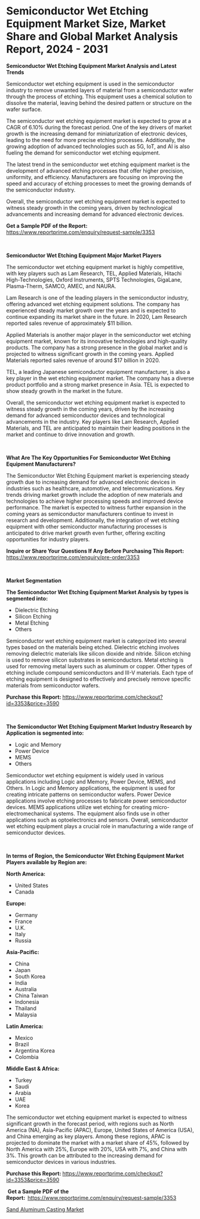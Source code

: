 <p><h1>Semiconductor Wet Etching Equipment Market Size, Market Share and Global Market Analysis Report, 2024 - 2031</h1></p><p><strong>Semiconductor Wet Etching Equipment Market Analysis and Latest Trends</strong></p>
<p><p>Semiconductor wet etching equipment is used in the semiconductor industry to remove unwanted layers of material from a semiconductor wafer through the process of etching. This equipment uses a chemical solution to dissolve the material, leaving behind the desired pattern or structure on the wafer surface.</p><p>The semiconductor wet etching equipment market is expected to grow at a CAGR of 6.10% during the forecast period. One of the key drivers of market growth is the increasing demand for miniaturization of electronic devices, leading to the need for more precise etching processes. Additionally, the growing adoption of advanced technologies such as 5G, IoT, and AI is also fueling the demand for semiconductor wet etching equipment.</p><p>The latest trend in the semiconductor wet etching equipment market is the development of advanced etching processes that offer higher precision, uniformity, and efficiency. Manufacturers are focusing on improving the speed and accuracy of etching processes to meet the growing demands of the semiconductor industry.</p><p>Overall, the semiconductor wet etching equipment market is expected to witness steady growth in the coming years, driven by technological advancements and increasing demand for advanced electronic devices.</p></p>
<p><strong>Get a Sample PDF of the Report:&nbsp;</strong> <a href="https://www.reportprime.com/enquiry/request-sample/3353">https://www.reportprime.com/enquiry/request-sample/3353</a></p>
<p>&nbsp;</p>
<p><strong>Semiconductor Wet Etching Equipment Major Market Players</strong></p>
<p><p>The semiconductor wet etching equipment market is highly competitive, with key players such as Lam Research, TEL, Applied Materials, Hitachi High-Technologies, Oxford Instruments, SPTS Technologies, GigaLane, Plasma-Therm, SAMCO, AMEC, and NAURA. </p><p>Lam Research is one of the leading players in the semiconductor industry, offering advanced wet etching equipment solutions. The company has experienced steady market growth over the years and is expected to continue expanding its market share in the future. In 2020, Lam Research reported sales revenue of approximately $11 billion.</p><p>Applied Materials is another major player in the semiconductor wet etching equipment market, known for its innovative technologies and high-quality products. The company has a strong presence in the global market and is projected to witness significant growth in the coming years. Applied Materials reported sales revenue of around $17 billion in 2020.</p><p>TEL, a leading Japanese semiconductor equipment manufacturer, is also a key player in the wet etching equipment market. The company has a diverse product portfolio and a strong market presence in Asia. TEL is expected to show steady growth in the market in the future.</p><p>Overall, the semiconductor wet etching equipment market is expected to witness steady growth in the coming years, driven by the increasing demand for advanced semiconductor devices and technological advancements in the industry. Key players like Lam Research, Applied Materials, and TEL are anticipated to maintain their leading positions in the market and continue to drive innovation and growth.</p></p>
<p>&nbsp;</p>
<p><strong>What Are The Key Opportunities For Semiconductor Wet Etching Equipment Manufacturers?</strong></p>
<p><p>The Semiconductor Wet Etching Equipment market is experiencing steady growth due to increasing demand for advanced electronic devices in industries such as healthcare, automotive, and telecommunications. Key trends driving market growth include the adoption of new materials and technologies to achieve higher processing speeds and improved device performance. The market is expected to witness further expansion in the coming years as semiconductor manufacturers continue to invest in research and development. Additionally, the integration of wet etching equipment with other semiconductor manufacturing processes is anticipated to drive market growth even further, offering exciting opportunities for industry players.</p></p>
<p><strong>Inquire or Share Your Questions If Any Before Purchasing This Report:</strong> <a href="https://www.reportprime.com/enquiry/pre-order/3353">https://www.reportprime.com/enquiry/pre-order/3353</a></p>
<p>&nbsp;</p>
<p><strong>Market Segmentation</strong></p>
<p><strong>The Semiconductor Wet Etching Equipment Market Analysis by types is segmented into:</strong></p>
<p><ul><li>Dielectric Etching</li><li>Silicon Etching</li><li>Metal Etching</li><li>Others</li></ul></p>
<p><p>Semiconductor wet etching equipment market is categorized into several types based on the materials being etched. Dielectric etching involves removing dielectric materials like silicon dioxide and nitride. Silicon etching is used to remove silicon substrates in semiconductors. Metal etching is used for removing metal layers such as aluminum or copper. Other types of etching include compound semiconductors and III-V materials. Each type of etching equipment is designed to effectively and precisely remove specific materials from semiconductor wafers.</p></p>
<p><strong>Purchase this Report:&nbsp;</strong><a href="https://www.reportprime.com/checkout?id=3353&price=3590">https://www.reportprime.com/checkout?id=3353&price=3590</a></p>
<p>&nbsp;</p>
<p><strong>The Semiconductor Wet Etching Equipment Market Industry Research by Application is segmented into:</strong></p>
<p><ul><li>Logic and Memory</li><li>Power Device</li><li>MEMS</li><li>Others</li></ul></p>
<p><p>Semiconductor wet etching equipment is widely used in various applications including Logic and Memory, Power Device, MEMS, and Others. In Logic and Memory applications, the equipment is used for creating intricate patterns on semiconductor wafers. Power Device applications involve etching processes to fabricate power semiconductor devices. MEMS applications utilize wet etching for creating micro-electromechanical systems. The equipment also finds use in other applications such as optoelectronics and sensors. Overall, semiconductor wet etching equipment plays a crucial role in manufacturing a wide range of semiconductor devices.</p></p>
<p>&nbsp;</p>
<p><strong>In terms of Region, the Semiconductor Wet Etching Equipment Market Players available by Region are:</strong></p>
<p>
    <p> <strong> North America: </strong>
        <ul>
            <li>United States</li>
            <li>Canada</li>
        </ul>
        </p> 
    <p> <strong> Europe: </strong>
        <ul>
            <li>Germany</li>
            <li>France</li>
            <li>U.K.</li>
            <li>Italy</li>
            <li>Russia</li>
        </ul>
        </p> 
    <p> <strong> Asia-Pacific: </strong>
        <ul>
            <li>China</li>
            <li>Japan</li>
            <li>South Korea</li>
            <li>India</li>
            <li>Australia</li>
            <li>China Taiwan</li>
            <li>Indonesia</li>
            <li>Thailand</li>
            <li>Malaysia</li>
        </ul>
        </p> 
    <p> <strong> Latin America: </strong>
        <ul>
            <li>Mexico</li>
            <li>Brazil</li>
            <li>Argentina Korea</li>
            <li>Colombia</li>
        </ul>
        </p> 
    <p> <strong> Middle East & Africa: </strong>
        <ul>
            <li>Turkey</li>
            <li>Saudi</li>
            <li>Arabia</li>
            <li>UAE</li>
            <li>Korea</li>
        </ul>
    </p>
    </p>
<p><p>The semiconductor wet etching equipment market is expected to witness significant growth in the forecast period, with regions such as North America (NA), Asia-Pacific (APAC), Europe, United States of America (USA), and China emerging as key players. Among these regions, APAC is projected to dominate the market with a market share of 45%, followed by North America with 25%, Europe with 20%, USA with 7%, and China with 3%. This growth can be attributed to the increasing demand for semiconductor devices in various industries.</p></p>
<p><strong>Purchase this Report: </strong><a href="https://www.reportprime.com/checkout?id=3353&price=3590">https://www.reportprime.com/checkout?id=3353&price=3590</a></p>
<p>&nbsp;<strong>Get a Sample PDF of the Report:&nbsp;&nbsp;</strong><a href="https://www.reportprime.com/enquiry/request-sample/3353">https://www.reportprime.com/enquiry/request-sample/3353</a></p>
<p><strong></strong></p>
<p><p><a href="https://gamy-alyssum-396.notion.site/Sand-Aluminum-Casting-Market-Size-Growth-Outlook-from-2024-to-2031-projecting-at-Market-s-Trends-A-f0ab439dcd874980a10ee3bdf1988b92">Sand Aluminum Casting Market</a></p></p>